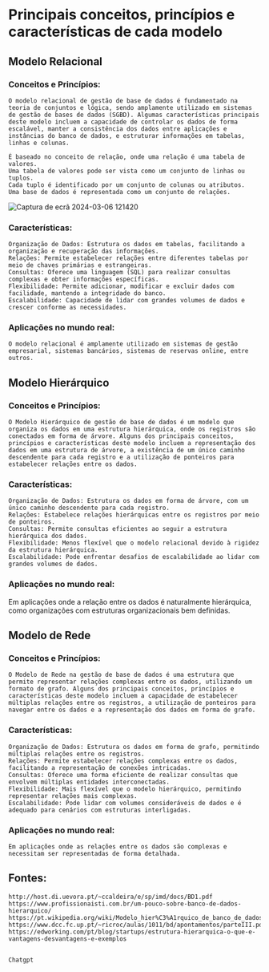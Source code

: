 # Principais conceitos, princípios e características de cada modelo

## Modelo Relacional

### Conceitos e Princípios:

    O modelo relacional de gestão de base de dados é fundamentado na teoria de conjuntos e lógica, sendo amplamente utilizado em sistemas de gestão de bases de dados (SGBD). Algumas características principais deste modelo incluem a capacidade de controlar os dados de forma escalável, manter a consistência dos dados entre aplicações e instâncias do banco de dados, e estruturar informações em tabelas, linhas e colunas.

    É baseado no conceito de relação, onde uma relação é uma tabela de valores.
    Uma tabela de valores pode ser vista como um conjunto de linhas ou tuplos.
    Cada tuplo é identificado por um conjunto de colunas ou atributos.
    Uma base de dados é representada como um conjunto de relações.
    
![Captura de ecrã 2024-03-06 121420](https://github.com/rafilourenco/AulasPSI/assets/145566372/4ef90ced-b763-4029-9225-4006d76a3ff7)


### Características:

    Organização de Dados: Estrutura os dados em tabelas, facilitando a organização e recuperação das informações.
    Relações: Permite estabelecer relações entre diferentes tabelas por meio de chaves primárias e estrangeiras.
    Consultas: Oferece uma linguagem (SQL) para realizar consultas complexas e obter informações específicas.
    Flexibilidade: Permite adicionar, modificar e excluir dados com facilidade, mantendo a integridade do banco.
    Escalabilidade: Capacidade de lidar com grandes volumes de dados e crescer conforme as necessidades.

### Aplicações no mundo real:

    O modelo relacional é amplamente utilizado em sistemas de gestão empresarial, sistemas bancários, sistemas de reservas online, entre outros.

## Modelo Hierárquico

### Conceitos e Princípios:

    O Modelo Hierárquico de gestão de base de dados é um modelo que organiza os dados em uma estrutura hierárquica, onde os registros são conectados em forma de árvore. Alguns dos principais conceitos, princípios e características deste modelo incluem a representação dos dados em uma estrutura de árvore, a existência de um único caminho descendente para cada registro e a utilização de ponteiros para estabelecer relações entre os dados.

### Características:

    Organização de Dados: Estrutura os dados em forma de árvore, com um único caminho descendente para cada registro.
    Relações: Estabelece relações hierárquicas entre os registros por meio de ponteiros.
    Consultas: Permite consultas eficientes ao seguir a estrutura hierárquica dos dados.
    Flexibilidade: Menos flexível que o modelo relacional devido à rigidez da estrutura hierárquica.
    Escalabilidade: Pode enfrentar desafios de escalabilidade ao lidar com grandes volumes de dados.

### Aplicações no mundo real:

Em aplicações onde a relação entre os dados é naturalmente hierárquica, como organizações com estruturas organizacionais bem definidas.

## Modelo de Rede

### Conceitos e Princípios:

    O Modelo de Rede na gestão de base de dados é uma estrutura que permite representar relações complexas entre os dados, utilizando um formato de grafo. Alguns dos principais conceitos, princípios e características deste modelo incluem a capacidade de estabelecer múltiplas relações entre os registros, a utilização de ponteiros para navegar entre os dados e a representação dos dados em forma de grafo.

### Características:

    Organização de Dados: Estrutura os dados em forma de grafo, permitindo múltiplas relações entre os registros.
    Relações: Permite estabelecer relações complexas entre os dados, facilitando a representação de conexões intricadas.
    Consultas: Oferece uma forma eficiente de realizar consultas que envolvem múltiplas entidades interconectadas.
    Flexibilidade: Mais flexível que o modelo hierárquico, permitindo representar relações mais complexas.
    Escalabilidade: Pode lidar com volumes consideráveis de dados e é adequado para cenários com estruturas interligadas.

### Aplicações no mundo real:

    Em aplicações onde as relações entre os dados são complexas e necessitam ser representadas de forma detalhada.


## Fontes:

    http://host.di.uevora.pt/~ccaldeira/e/sp/imd/docs/BD1.pdf
    https://www.profissionaisti.com.br/um-pouco-sobre-banco-de-dados-hierarquico/
    https://pt.wikipedia.org/wiki/Modelo_hier%C3%A1rquico_de_banco_de_dados
    https://www.dcc.fc.up.pt/~ricroc/aulas/1011/bd/apontamentos/parteIII.pdf
    https://edworking.com/pt/blog/startups/estrutura-hierarquica-o-que-e-vantagens-desvantagens-e-exemplos
    

    Chatgpt